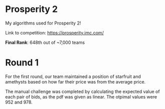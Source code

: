 # Prosperity 2

My algorithms used for Prosperity 2!

Link to competition: https://prosperity.imc.com/

**Final Rank**: 648th out of ~7,000 teams

# Round 1

For the first round, our team maintained a position of starfruit and amethysts 
based on how far their price was from the average price.

The manual challenge was completed by calculating the expected value of each
pair of bids, as the pdf was given as linear. The otpimal values were
952 and 978.
